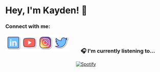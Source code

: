 # Hey, I'm Kayden! 👋
### Connect with me:

<a href="https://linkedin.com/in/kayden-kehe"><img src="./assets/linkedin.png" align="left" height="50" width="50" ></a>
<a href="https://youtube.com/@kaydenkehe"><img src="./assets/youtube.png" align="left" height="50" width="50" ></a>
<a href="https://instagram.com/kayden.kehe"><img src="./assets/instagram.png" align="left" height="50" width="50" ></a>
<a href="https://twitter.com/kaydenkehe"><img src="./assets/twitter.png" align="left" height="50" width="50" ></a>

&nbsp;<div align="center">
  ### 🎧 I'm currently listening to...
  [![Spotify](https://novatorem-neon-six.vercel.app/api/spotify?background_color=0d1117&border_color=bbbbbb)](https://open.spotify.com/user/31it45u2gvhmwrqfxhielypfgo4y)
</div>
